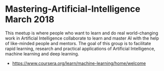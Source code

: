 # Mastering-Artificial-Intelligence March 2018
This meetup is where people who want to learn and do real world-changing 
work in Artificial Intelligence collaborate to learn and master AI with the help of like-minded people and mentors.
The goal of this group is to facilitate rapid learning, research and practical applications of Artificial Intelligence,
machine learning and deep learning.

* https://www.coursera.org/learn/machine-learning/home/welcome
